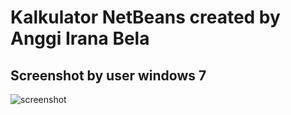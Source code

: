 # Kalkulator NetBeans created by Anggi Irana Bela
## Screenshot by user windows 7
![screenshot](https://user-images.githubusercontent.com/33368759/34453352-c1134ac8-ed78-11e7-9912-4d71eec3a543.jpg)

